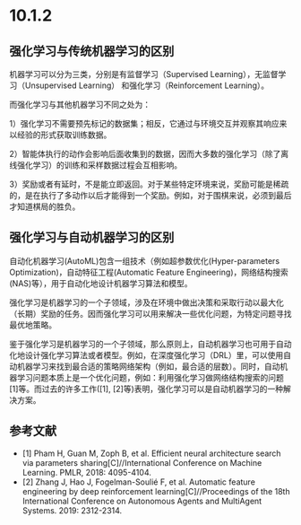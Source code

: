 # 10.1.2 

## 强化学习与传统机器学习的区别

机器学习可以分为三类，分别是有监督学习（Supervised Learning），无监督学习（Unsupervised Learning） 和强化学习（Reinforcement Learning）。

而强化学习与其他机器学习不同之处为：

1）强化学习不需要预先标记的数据集；相反，它通过与环境交互并观察其响应来以经验的形式获取训练数据。

2）智能体执行的动作会影响后面收集到的数据，因而大多数的强化学习（除了离线强化学习）的训练和采样数据过程会互相影响。

3）奖励或者有延时，不是能立即返回。对于某些特定环境来说，奖励可能是稀疏的，是在执行了多动作以后才能得到一个奖励。例如，对于围棋来说，必须到最后才知道棋局的胜负。

## 强化学习与自动机器学习的区别 

自动化机器学习(AutoML)包含一组技术（例如超参数优化(Hyper-parameters Optimization)，自动特征工程(Automatic Feature Engineering)，网络结构搜索(NAS)等），用于自动化地设计机器学习算法和模型。

强化学习是机器学习的一个子领域，涉及在环境中做出决策和采取行动以最大化（长期）奖励的任务。因而强化学习可以用来解决一些优化问题，为特定问题寻找最优地策略。

鉴于强化学习是机器学习的一个子领域，那么原则上，自动机器学习也可用于自动化地设计强化学习算法或者模型。例如，在深度强化学习（DRL）里，可以使用自动机器学习来找到最合适的策略网络架构（例如，最合适的层数）。同时，自动机器学习问题本质上是一个优化问题，例如：利用强化学习做网络结构搜索的问题[1]等。而过去的许多工作([1], [2]等)表明，强化学习可以是自动机器学习的一种解决方案。


## 参考文献

- [1] Pham H, Guan M, Zoph B, et al. Efficient neural architecture search via parameters sharing[C]//International Conference on Machine Learning. PMLR, 2018: 4095-4104.
- [2] Zhang J, Hao J, Fogelman-Soulié F, et al. Automatic feature engineering by deep reinforcement learning[C]//Proceedings of the 18th International Conference on Autonomous Agents and MultiAgent Systems. 2019: 2312-2314.
